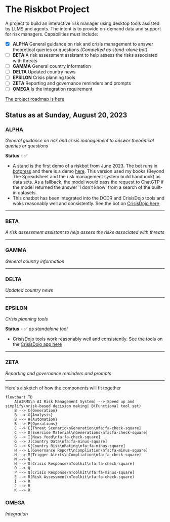 # The Riskbot Project
A project to build an interactive risk manager using desktop tools assisted by LLMS and agents. The intent is to provide on-demand data and support for risk managers. Capabilities must include:

- [x] **ALPHA** General guidance on risk and crisis management to answer theoretical queries or questions *(Compelted as stand-alone bot)*
- [ ] **BETA** A risk assessment assistant to help assess the risks associated with threats
- [ ] **GAMMA** General country information
- [ ] **DELTA** Updated country news
- [ ] **EPSILON** Crisis planning tools
- [ ] **ZETA** Reporting and governance reminders and prompts
- [ ] **OMEGA** Is the integration requirement

[The project roadmap is here](https://github.com/users/agsheves/projects/1)

## Status as at  Sunday, August 20, 2023

### ALPHA
*General guidance on risk and crisis management to answer theoretical queries or questions*

**Status** - ✅ 
 - A stand is the first demo of a riskbot from June 2023. The bot runs in [botpress](https://botpress.com/) and there is a demo [here](https://agsheves.github.io/riskbot/). This version used my books (Beyond The Spreadsheet and the risk management system build handbook) as data sets. As a fallback, the model would pass the request to ChatGTP if the model returned the answer 'I don't know' from a search of the built-in datasets.
 - This chatbot has been integrated into the DCDR and CrisisDojo tools and woks reasonably well and consistently. See the bot on [CrisisDojo here](https://crisisdjo.ai)

---

### BETA
*A risk assessment assistant to help assess the risks associated with threats*

---

### GAMMA
*General country information*

---

### DELTA
*Updated country news*

---

### EPSILON
*Crisis planning tools*

**Status** - ✅ *as standalone tool*
 - CrisisDojo tools work reasonably well and consistently. See the tools on the [CrisisDojo app here](https://app.crisisdjo.ai)

 ---

### ZETA
*Reporting and governance reminders and prompts*

---

Here's a sketch of how the components will fit together

```mermaid
flowchart TD
    A[AIRMS\n AI Risk Management System] -->|Speed up and simplify\nrisk-based decision making| B(Functional tool set)
    B --> C{Generation}
    B --> G{Analysis}
    B --> H{Automation}
    B --> P{Operations}
    C --> E[Threat Scenario\nGeneration\nfa:fa-check-square]
    C --> D[Exercise Material\nGenerations\nfa:fa-check-square]
    G --> I[News feed\nfa:fa-check-square]
    G --> J[Country Data\nfa:fa-minus-square]
    G --> K[Country Risk\nRating\nfa:fa-minus-square]
    H --> L[Governance Report\nCompliation\nfa:fa-minus-square]
    H --> M[Trigger Alerts\nCompliation\nfa:fa-check-square]
    M --> Q
    H --> O[Crisis Response\nToolkit\nfa:fa-check-square]
    O --> Q
    P --> Q[Crisis Response\nToolkit\nfa:fa-minus-square]
    E --> R(Risk Assessment\nToolkit\nfa:fa-check-square)
    I --> R
    J --> R
    K --> R
```

### OMEGA
*Integration*



